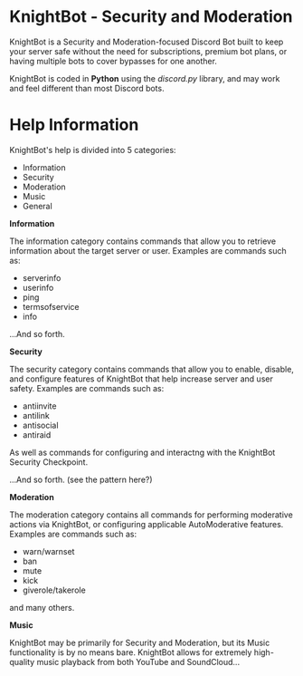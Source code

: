 # KnightBot - Security and Moderation

KnightBot is a Security and Moderation-focused Discord Bot built to keep your server safe without the need for subscriptions, premium bot plans, or having multiple bots to cover bypasses for one another. 

KnightBot is coded in **Python** using the *discord.py* library, and may work and feel different than most Discord bots. 

# Help Information

KnightBot's help is divided into 5 categories:

- Information
- Security
- Moderation
- Music
- General

**Information**

The information category contains commands that allow you to retrieve information about the target server or user. Examples are commands such as:

- serverinfo
- userinfo
- ping
- termsofservice
- info

...And so forth. 

**Security**

The security category contains commands that allow you to enable, disable, and configure features of KnightBot that help increase server and user safety. Examples are commands such as:

- antiinvite
- antilink
- antisocial
- antiraid

As well as commands for configuring and interactng with the KnightBot Security Checkpoint.

...And so forth. (see the pattern here?)

**Moderation**

The moderation category contains all commands for performing moderative actions via KnightBot, or configuring applicable AutoModerative features. Examples are commands such as:

- warn/warnset
- ban
- mute
- kick
- giverole/takerole

and many others. 

**Music**

KnightBot may be primarily for Security and Moderation, but its Music functionality is by no means bare. KnightBot allows for extremely high-quality music playback from both YouTube and SoundCloud...
